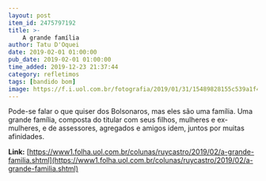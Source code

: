 ```yaml
---
layout: post
item_id: 2475797192
title: >-
    A grande família
author: Tatu D'Oquei
date: 2019-02-01 01:00:00
pub_date: 2019-02-01 01:00:00
time_added: 2019-12-23 21:37:44
category: refletimos
tags: [bandido bom]
image: https://f.i.uol.com.br/fotografia/2019/01/31/15489828155c539a1f4d668_1548982815_3x2_md.jpg
---
```


Pode-se falar o que quiser dos Bolsonaros, mas eles são uma família. Uma grande família, composta do titular com seus filhos, mulheres e ex-mulheres, e de assessores, agregados e amigos idem, juntos por muitas afinidades.

**Link:** [https://www1.folha.uol.com.br/colunas/ruycastro/2019/02/a-grande-familia.shtml](https://www1.folha.uol.com.br/colunas/ruycastro/2019/02/a-grande-familia.shtml)

